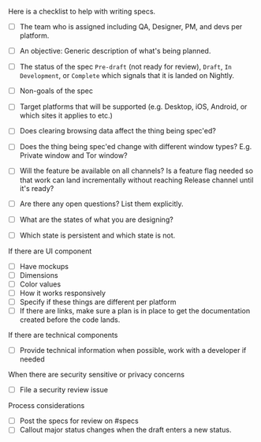 Here is a checklist to help with writing specs.

- [ ] The team who is assigned including QA, Designer, PM, and devs per platform.
- [ ] An objective: Generic description of what's being planned.
- [ ] The status of the spec `Pre-draft` (not ready for review), `Draft`, `In Development`, or `Complete` which signals that it is landed on Nightly.
- [ ] Non-goals of the spec
- [ ] Target platforms that will be supported (e.g. Desktop, iOS, Android, or which sites it applies to etc.)
- [ ] Does clearing browsing data affect the thing being spec'ed?
- [ ] Does the thing being spec'ed change with different window types? E.g. Private window and Tor window?
- [ ] Will the feature be available on all channels? Is a feature flag needed so that work can land incrementally without reaching Release channel until it's ready?
- [ ] Are there any open questions? List them explicitly. 
- [ ] What are the states of what you are designing?
- [ ] Which state is persistent and which state is not.


If there are UI component
- [ ] Have mockups
- [ ] Dimensions
- [ ] Color values
- [ ] How it works responsively
- [ ] Specify if these things are different per platform
- [ ] If there are links, make sure a plan is in place to get the documentation created before the code lands.

If there are technical components
- [ ] Provide technical information when possible, work with a developer if needed

When there are security sensitive or privacy concerns
- [ ] File a security review issue

Process considerations
- [ ] Post the specs for review on #specs
- [ ] Callout major status changes when the draft enters a new status.